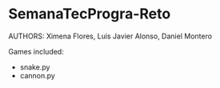 # SemanaTecProgra-Reto
AUTHORS: Ximena Flores, Luis Javier Alonso, Daniel Montero

Games included:
- snake.py
- cannon.py
